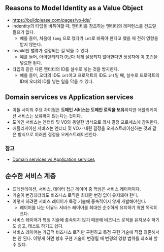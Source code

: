 ## Reasons to Model Identity as a Value Object
- https://buildplease.com/pages/vo-ids/
- indentity의 타입을 바꿔야할 때, 엔티티를 참조하는 엔티티의 레퍼런스를 건드릴 필요가 없다.
  - 예를 들어, 처음에 `long` 으로 했다가 `int`로 바꿔야 한다고 했을 때 전혀 영향을 받지 않는다.
- invaild한 밸류가 설정되는 걸 막을 수 있다.
  - 예를 들어, 아이덴티티가 0보다 작게 설정되지 않아한다면 생성자에 이 조건을 넣으면 된다.
- 타입의 같은 다른 엔티티의 ID를 실수로 넣는 것을 방지한다.
  - 예를 들어, 오더의 ID도 `int`이고 프로덕트의 ID도 `int`일 때, 실수로 프로덕트의 ID에 오더의 ID를 넣는 일을 막을 수 있다.

## Domain services vs Application services
- 이들 사이의 주요 차이점은 **도메인 서비스는 도메인 로직을 보유**하지만 애플리케이션 서비스는 보유하지 않는다는 것이다.
- 도메인 서비스는 엔터티 및 VO와 동일한 방식으로 의사 결정 프로세스에 참여한다.
- 애플리케이션 서비스는 엔터티 및 VO가 내린 결정을 오케스트레이션하는 것과 같은 방식으로 이러한 결정을 오케스트레이션한다.

### 참고
- [Domain services vs Application services](https://enterprisecraftsmanship.com/posts/domain-vs-application-services/)

## 순수한 서비스 계층
- 프레젠테이션, 서비스, 데이터 접근 레이어 중 핵심은 서비스 레이어이다.
- 기술이 변경되더라도 비즈니스 로직은 최대한 변경 없이 유지돼야 한다.
- 이렇게 하려면 서비스 레이어가 특정 기술에 종속적이지 않게 개발해야한다.
  - 레이어를 나눈 이유도 서비스 레이어를 최대한 순수하게 유지하기 위한 목적이 크다.
- 서비스 레이어가 특정 기술에 종속되지 않기 때문에 비즈니스 로직을 유지보수 하기도 쉽고, 테스트 하기도 쉽다.
- 서비스 레이어는 가급적 비즈니스 로직만 구현하고 특정 구현 기술에 직접 의존해서는 안 된다. 이렇게 하면 향후 구현 기술이 변경될 때 변경의 영향 범위를 최소화 할 수 있다.

